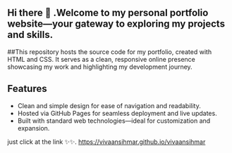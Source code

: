 ## Hi there 👋 .Welcome to my personal portfolio website—your gateway to exploring my projects and skills.
##This repository hosts the source code for my portfolio, created with HTML and CSS. It serves as a clean, responsive online presence showcasing my work and highlighting my development journey.
## Features
- Clean and simple design for ease of navigation and readability.
- Hosted via GitHub Pages for seamless deployment and live updates.
- Built with standard web technologies—ideal for customization and expansion.


just click at the link  ✨✨.
https://vivaansihmar.github.io/vivaansihmar

<!--
**vivaansihmar/vivaansihmar** is a ✨ _special_ ✨ repository because its `README.md` (this file) appears on your GitHub profile.

Here are some ideas to get you started:

- 🔭 I’m currently working on ...
- 🌱 I’m currently learning ...
- 👯 I’m looking to collaborate on ...
- 🤔 I’m looking for help with ...
- 💬 Ask me about ...
- 📫 How to reach me: ...
- 😄 Pronouns: ...
- ⚡ Fun fact: ...
-->
